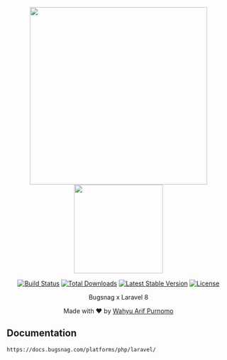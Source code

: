 <p align="center">
    <a href="https://laravel.com" target="_blank">
    <img
            src="https://raw.githubusercontent.com/laravel/art/master/logo-lockup/5%20SVG/2%20CMYK/1%20Full%20Color/laravel-logolockup-cmyk-red.svg"
            width="400">
    <img
            src="https://img.stackshare.io/service/150/square-logo-small-midnight.png"
            width="200">
    </a>
</p>

<p align="center">
    <a href="https://travis-ci.org/laravel/framework"><img src="https://travis-ci.org/laravel/framework.svg"
            alt="Build Status"></a>
    <a href="https://packagist.org/packages/laravel/framework"><img
            src="https://poser.pugx.org/laravel/framework/d/total.svg" alt="Total Downloads"></a>
    <a href="https://packagist.org/packages/laravel/framework"><img
            src="https://poser.pugx.org/laravel/framework/v/stable.svg" alt="Latest Stable Version"></a>
    <a href="https://packagist.org/packages/laravel/framework"><img
            src="https://poser.pugx.org/laravel/framework/license.svg" alt="License"></a>
</p>

<p align="center">
    Bugsnag x Laravel 8
</p>

<p align="center">
    Made with ❤️ by <a href="https://github.com/warifp">Wahyu Arif Purnomo</a>
</p>

## Documentation
```
https://docs.bugsnag.com/platforms/php/laravel/
```
